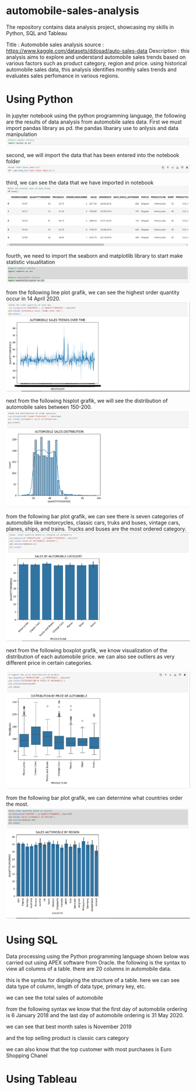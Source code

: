 # automobile-sales-analysis
The repository contains data analysis project, showcasing my skills in Python, SQL and Tableau

 Title       : Automobile sales analysis
 source      : https://www.kaggle.com/datasets/ddosad/auto-sales-data
 Description : this analysis aims to explore and understand automobile sales trends based on various factors such as product category, region and price. 
               using historical automobile sales data, this analysis identifies monthly sales trends and evaluates sales perfomance in various regions.

# Using Python 
In  jupyter notebook using the python programming language, the following are the results of data analysis from automobile sales data. 
First we must import pandas library as pd. the pandas libarary use to anlysis and data manipulation
![alt text](https://github.com/morita-sirait/automobile-sales-analysis/blob/main/image/notebook_import%20pandas%20libraray.PNG?raw=true)

second, we will import the data that has been entered into the notebook folder
![alt text](https://github.com/morita-sirait/automobile-sales-analysis/blob/main/image/notebook_read%20data.PNG?raw=true)

third, we can see the data that we have imported in notebook 
![alt text](https://github.com/morita-sirait/automobile-sales-analysis/blob/main/image/notebook_show%20data%20frame.PNG?raw=true)

fourth, we need to import the seaborn and matplotlib library to start make statistic visualitation
![alt text](https://github.com/morita-sirait/automobile-sales-analysis/blob/main/image/notebook_import%20seaborn%20and%20matplotlib%20library.PNG?raw=true)

from the following line plot grafik, we can see the highest order quantity occur in 14 April 2020.
![alt text](https://github.com/morita-sirait/automobile-sales-analysis/blob/main/image/notebook_show%20grafik%20automobile%20sales%20trends.PNG?raw=true)

next from the following hisplot grafik, we will see the distribution of automobile sales between 150-200. 
![alt text](https://github.com/morita-sirait/automobile-sales-analysis/blob/main/image/notebook_show%20grafik%20automobile%20sales%20distribution.PNG?raw=true)

from the following bar plot grafik, we can see there is seven categories of automobile like motorcycles, classic cars, truks and buses, vintage cars, planes, ships, and trains. 
Trucks and buses are the most ordered category.
![alt text](https://github.com/morita-sirait/automobile-sales-analysis/blob/main/image/notebook_show%20grafik%20sales%20by%20automobile%20category.PNG?raw=true)

next from the following boxplot grafik, we know visualization of the distribution of each automobile price. 
we can also see outliers as very different price in certain categories. 

![alt text](https://github.com/morita-sirait/automobile-sales-analysis/blob/main/image/notebook_show%20grafik%20distribution%20by%20price%20of%20automobile.PNG?raw=true)

from the following bar plot grafik, we can determine what countries order the most. 
![alt text](https://github.com/morita-sirait/automobile-sales-analysis/blob/main/image/notebook_show%20grafik%20sales%20automobile%20by%20region.PNG?raw=true)




# Using SQL 
Data processing using the Python programming language shown below was carried out using APEX software from Oracle. 
the following is the syntax to view all columns of a table. there are 20 columns in automobile data. 

this is the syntax for displaying the structure of a table. 
here we can see data type of column, length of data type, primary key, etc. 

we can see the total sales of automobile 

from the following syntax we know that the first day of automobile ordering is 6 January 2018 and the last day of automobile ordering is 31 May 2020. 

we can see that best month sales is November 2019 

and the top selling product is classic cars category

we can also know that the top customer with most purchases is Euro Shopping Chanel



# Using Tableau 

